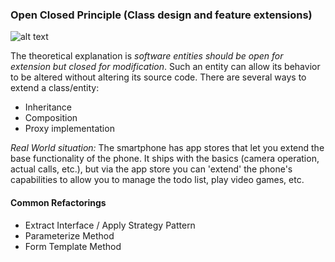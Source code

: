 ### Open Closed Principle (Class design and feature extensions)
![alt text](../../../../../etc/ocp.jpg?raw=true "Open Closed")

The theoretical explanation is *software entities should be open for extension but closed for modification*.
Such an entity can allow its behavior to be altered without altering its source code.
There are several ways to extend a class/entity:

* Inheritance
* Composition
* Proxy implementation

*Real World situation:* The smartphone has app stores that let you extend the base
functionality of the phone. It ships with the basics (camera operation, actual calls, etc.), 
but via the app store you can 'extend' the phone's capabilities to allow you to manage
the todo list, play video games, etc.

#### Common Refactorings
- Extract Interface / Apply Strategy Pattern
- Parameterize Method
- Form Template Method